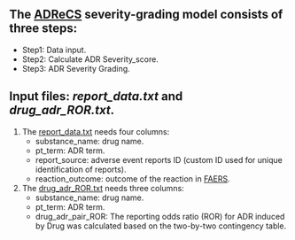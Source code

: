 The [ADReCS](http://www.bio-add.org/ADReCS) severity-grading model consists of three steps:
----
* Step1: Data input.
* Step2: Calculate ADR Severity_score.
* Step3: ADR Severity Grading.

Input files: *report_data.txt* and *drug_adr_ROR.txt*.
----
1. The [report_data.txt](https://github.com/yueqixuan/ADReCS-Severity-grading-model/blob/main/example_data/report_data.txt) needs four columns:
	* substance_name: drug name.
	* pt_term: ADR term.
	* report_source: adverse event reports ID (custom ID used for unique identification of reports).
	* reaction_outcome: outcome of the reaction in [FAERS](https://www.fda.gov/drugs/questions-and-answers-fdas-adverse-event-reporting-system-faers/fda-adverse-event-reporting-system-faers-public-dashboard).
2. The [drug_adr_ROR.txt](https://github.com/yueqixuan/ADReCS-Severity-grading-model/blob/main/example_data/drug_adr_ROR.txt) needs three columns:
	* substance_name: drug name.
	* pt_term: ADR term.
	* drug_adr_pair_ROR: The reporting odds ratio (ROR) for ADR induced by Drug was calculated based on the two-by-two contingency table.
